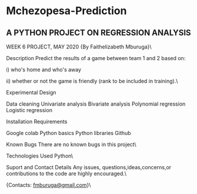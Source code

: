 # Mchezopesa-Prediction
## A PYTHON PROJECT ON REGRESSION ANALYSIS

WEEK 6 PROJECT, MAY 2020
{By Faithelizabeth Mburuga}\

Description
Predict the results of a game between team 1 and 2 based on:

i) who's home and who's away

ii) whether or not the game is friendly (rank to be included in training).\

Experimental Design

Data cleaning
Univariate analysis
Bivariate analysis
Polynomial regression
Logistic regression

Installation Requirements

Google colab
Python basics
Python libraries
Github


Known Bugs
There are no known bugs in this project\

Technologies Used
Python\

Suport and Contact Details
Any issues, questions,ideas,concerns,or contributions to the code are highly encouraged.\

{Contacts: fmburuga@gmail.com}\
